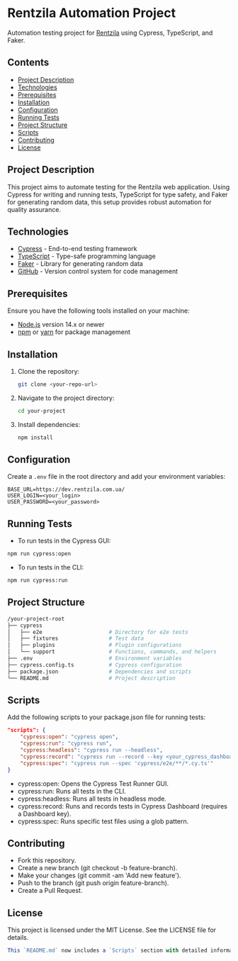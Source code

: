# Rentzila Automation Project

Automation testing project for [Rentzila](https://dev.rentzila.com.ua/) using Cypress, TypeScript, and Faker.

## Contents

- [Project Description](#project-description)
- [Technologies](#technologies)
- [Prerequisites](#prerequisites)
- [Installation](#installation)
- [Configuration](#configuration)
- [Running Tests](#running-tests)
- [Project Structure](#project-structure)
- [Scripts](#scripts)
- [Contributing](#contributing)
- [License](#license)

## Project Description

This project aims to automate testing for the Rentzila web application. Using Cypress for writing and running tests, TypeScript for type safety, and Faker for generating random data, this setup provides robust automation for quality assurance.

## Technologies

- [Cypress](https://www.cypress.io/) - End-to-end testing framework
- [TypeScript](https://www.typescriptlang.org/) - Type-safe programming language
- [Faker](https://github.com/faker-js/faker) - Library for generating random data
- [GitHub](https://github.com/) - Version control system for code management

## Prerequisites

Ensure you have the following tools installed on your machine:

- [Node.js](https://nodejs.org/) version 14.x or newer
- [npm](https://www.npmjs.com/) or [yarn](https://yarnpkg.com/) for package management

## Installation

1. Clone the repository:
    ```bash
    git clone <your-repo-url>
    ```
2. Navigate to the project directory:
    ```bash
    cd your-project
    ```
3. Install dependencies:
    ```bash
    npm install
    ```

## Configuration

Create a `.env` file in the root directory and add your environment variables:

```plaintext
BASE_URL=https://dev.rentzila.com.ua/
USER_LOGIN=<your_login>
USER_PASSWORD=<your_password>
```

## Running Tests
- To run tests in the Cypress GUI:
```bash
npm run cypress:open
```
- To run tests in the CLI:
```bash
npm run cypress:run
```

## Project Structure
```bash
/your-project-root
├── cypress
│   ├── e2e                     # Directory for e2e tests
│   ├── fixtures                # Test data
│   ├── plugins                 # Plugin configurations
│   └── support                 # Functions, commands, and helpers
├── .env                        # Environment variables
├── cypress.config.ts           # Cypress configuration
├── package.json                # Dependencies and scripts
└── README.md                   # Project description
```

## Scripts
Add the following scripts to your package.json file for running tests:
```json
"scripts": {
    "cypress:open": "cypress open",
    "cypress:run": "cypress run",
    "cypress:headless": "cypress run --headless",
    "cypress:record": "cypress run --record --key <your_cypress_dashboard_key>",
    "cypress:spec": "cypress run --spec 'cypress/e2e/**/*.cy.ts'"
}
```
- cypress:open: Opens the Cypress Test Runner GUI.
- cypress:run: Runs all tests in the CLI.
- cypress:headless: Runs all tests in headless mode.
- cypress:record: Runs and records tests in Cypress Dashboard (requires a Dashboard key).
- cypress:spec: Runs specific test files using a glob pattern.

## Contributing
- Fork this repository.
- Create a new branch (git checkout -b feature-branch).
- Make your changes (git commit -am 'Add new feature').
- Push to the branch (git push origin feature-branch).
- Create a Pull Request.

## License
This project is licensed under the MIT License. See the LICENSE file for details.

```javascript
This `README.md` now includes a `Scripts` section with detailed information about the different Cypress test run configurations available.
```






